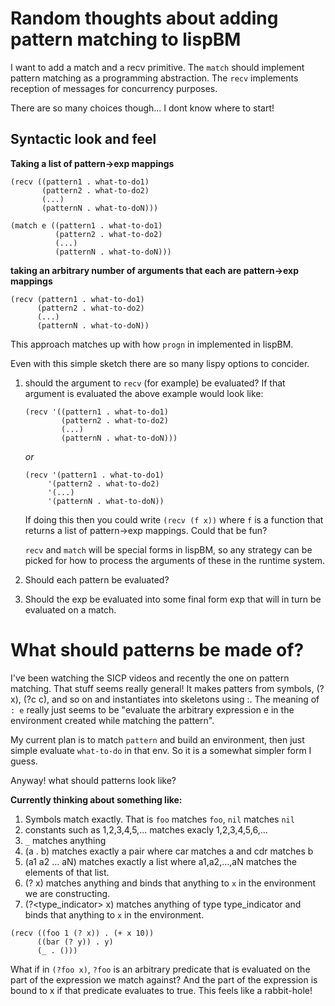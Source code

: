 
# Random thoughts about adding pattern matching to lispBM 


I want to add a match and a recv primitive. The `match` should implement pattern matching as a programming abstraction. 
The `recv` implements reception of messages for concurrency purposes. 

There are so many choices though... I dont know where to start! 



## Syntactic look and feel

**Taking a list of pattern->exp mappings**
``` 
(recv ((pattern1 . what-to-do1)
       (pattern2 . what-to-do2)
       (...)
       (patternN . what-to-doN)))
```

```
(match e ((pattern1 . what-to-do1)
          (pattern2 . what-to-do2)
          (...)
          (patternN . what-to-doN)))
```



**taking an arbitrary number of arguments that each are pattern->exp mappings**
```
(recv (pattern1 . what-to-do1)
      (pattern2 . what-to-do2)
      (...)
      (patternN . what-to-doN))
```
This approach matches up with how `progn` in implemented in lispBM.


Even with this simple sketch there are so many lispy options to concider. 
1. should the argument to `recv` (for example) be evaluated? 
   If that argument is evaluated the above example would look like: 
   
   ``` 
   (recv '((pattern1 . what-to-do1)
           (pattern2 . what-to-do2)
           (...)
           (patternN . what-to-doN)))
   ```

	*or* 
	
	``` 
   (recv '(pattern1 . what-to-do1)
         '(pattern2 . what-to-do2)
         '(...)
		 '(patternN . what-to-doN))
   ```

	If doing this then you could write `(recv (f x))` where `f` is a
    function that returns a list of pattern->exp mappings. Could that be fun? 
	
	`recv` and `match` will be special forms in lispBM, so any strategy can be 
	picked for how to process the arguments of these in the runtime system. 
2. Should each pattern be evaluated? 
3. Should the exp be evaluated into some final form exp that will in turn be evaluated on a match. 


# What should patterns be made of?

I've been watching the SICP videos and recently the one on pattern matching. That stuff 
seems really general! It makes patters from symbols, (? x), (?c c), and so on and instantiates into skeletons 
using :. The meaning of `: e` really just seems to be "evaluate the arbitrary expression e in the environment 
created while matching the pattern". 

My current plan is to match `pattern` and build an environment, then just simple evaluate `what-to-do` in that 
env. So it is a somewhat simpler form I guess. 

Anyway! what should patterns look like? 

**Currently thinking about something like:** 
1. Symbols match exactly. That is `foo` matches `foo`, `nil` matches `nil` 
2. constants such as 1,2,3,4,5,... matches exacly 1,2,3,4,5,6,... 
3. `_` matches anything
4. (a . b) matches exactly a pair where car matches a and cdr matches b
5. (a1 a2 ... aN) matches exactly a list where a1,a2,...,aN matches the elements of that list. 
6. (? x) matches anything and binds that anything to `x` in the environment we are constructing. 
7. (?<type\_indicator> x) matches anything of type type\_indicator and binds that anything to `x` in the environment.


``` 
(recv ((foo 1 (? x)) . (+ x 10))
      ((bar (? y)) . y)
	  (_ . ()))
```
What if in `(?foo x)`, `?foo` is an arbitrary predicate that is evaluated on the part of the expression we match 
against? And the part of the expression is bound to x if that predicate evaluates to true. This feels like a rabbit-hole!

